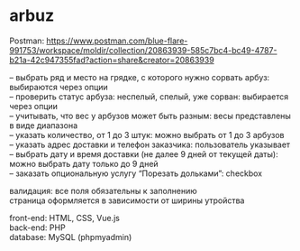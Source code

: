 # arbuz

Postman: https://www.postman.com/blue-flare-991753/workspace/moldir/collection/20863939-585c7bc4-bc49-4787-b21a-42c947355fad?action=share&creator=20863939

– выбрать ряд и место на грядке, с которого нужно сорвать арбуз:      выбираются через опции<br />
– проверить статус арбуза: неспелый, спелый, уже сорван:              выбирается через опции<br />
– учитывать, что вес у арбузов может быть разным:                     весы представлены в виде диапазона<br />
– указать количество, от 1 до 3 штук:                                 можно выбрать от 1 до 3 арбузов<br />
– указать адрес доставки и телефон заказчика:                         пользователь указывает<br />
– выбрать дату и время доставки (не далее 9 дней от текущей даты):    можно выбрать дату только до 9 дней<br />
– заказать опциональную услугу “Порезать дольками”:                   checkbox<br />

валидация: все поля обязательны к заполнению<br />
страница оформляется в зависимости от ширины утройства<br />

front-end: HTML, CSS, Vue.js<br />
back-end: PHP<br />
database: MySQL (phpmyadmin)<br />
